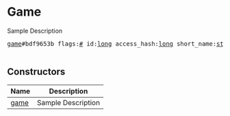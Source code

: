 # Game

Sample Description

<pre>
<a href="../constructor/game">game</a>#bdf9653b flags:<a href="../type/#.md">#</a> id:<a href="../type/long.md">long</a> access_hash:<a href="../type/long.md">long</a> short_name:<a href="../type/string.md">string</a> title:<a href="../type/string.md">string</a> description:<a href="../type/string.md">string</a> photo:<a href="../type/Photo.md">Photo</a> document:<a href="../type/flags.0?Document.md">flags.0?Document</a> = <a href="../type/Game.md">Game</a>;

</pre>

## Constructors

| Name | Description |
|------|-------------|
| [game](../constructor/game.md) | Sample Description |


